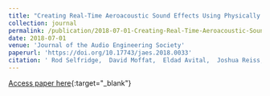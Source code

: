 ```yaml
---
title: "Creating Real-Time Aeroacoustic Sound Effects Using Physically Derived Models"
collection: journal
permalink: /publication/2018-07-01-Creating-Real-Time-Aeroacoustic-Sound-Effects-Using-Physically-Derived-Models
date: 2018-07-01
venue: 'Journal of the Audio Engineering Society'
paperurl: 'https://doi.org/10.17743/jaes.2018.0033'
citation: ' Rod Selfridge,  David Moffat,  Eldad Avital,  Joshua Reiss, &quot;Creating Real-Time Aeroacoustic Sound Effects Using Physically Derived Models.&quot; Journal of the Audio Engineering Society, 2018.'
---
```

[Access paper here](https://doi.org/10.17743/jaes.2018.0033){:target="_blank"}
